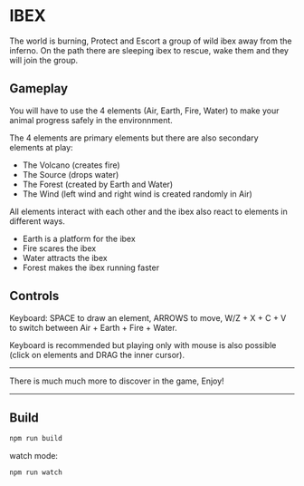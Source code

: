 
IBEX
===

The world is burning, Protect and Escort a group of wild ibex away from the inferno.
On the path there are sleeping ibex to rescue, wake them and they will join the group.

Gameplay
---

You will have to use the 4 elements (Air, Earth, Fire, Water)
to make your animal progress safely in the environnment.

The 4 elements are primary elements but there are also secondary elements at play:
- The Volcano (creates fire)
- The Source (drops water)
- The Forest (created by Earth and Water)
- The Wind (left wind and right wind is created randomly in Air)

All elements interact with each other and the ibex also react to elements in different ways.

- Earth is a platform for the ibex
- Fire scares the ibex
- Water attracts the ibex
- Forest makes the ibex running faster

Controls
---

Keyboard: SPACE to draw an element, ARROWS to move, W/Z + X + C + V to switch between Air + Earth + Fire + Water.

Keyboard is recommended but playing only with mouse is also possible (click on elements and DRAG the inner cursor).

---

There is much much more to discover in the game, Enjoy!


---

Build
---

```bash
npm run build
```

watch mode:
```bash
npm run watch
```

